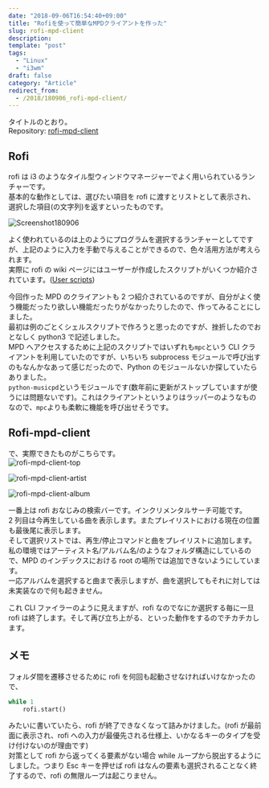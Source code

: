```yaml
---
date: "2018-09-06T16:54:40+09:00"
title: "Rofiを使って簡単なMPDクライアントを作った"
slug: rofi-mpd-client
description:
template: "post"
tags:
  - "Linux"
  - "i3wm"
draft: false
category: "Article"
redirect_from:
  - /2018/180906_rofi-mpd-client/
---
```


タイトルのとおり。  
Repository: [rofi-mpd-client](https://github.com/tonooo71/rofi-mpd-client)

## Rofi

rofi は i3 のようなタイル型ウィンドウマネージャーでよく用いられているランチャーです。  
基本的な動作としては、選びたい項目を rofi に渡すとリストとして表示され、選択した項目(の文字列)を返すといったものです。

![Screenshot180906](/media/2018-09-06-screenshot180906.jpg)

よく使われているのは上のようにプログラムを選択するランチャーとしてですが、上記のように入力を手動で与えることができるので、色々活用方法が考えられます。  
実際に rofi の wiki ページにはユーザーが作成したスクリプトがいくつか紹介されています。([User scripts](https://github.com/DaveDavenport/rofi/wiki/User-scripts))

今回作った MPD のクライアントも 2 つ紹介されているのですが、自分がよく使う機能だったり欲しい機能だったりがなかったりしたので、作ってみることにしました。  
最初は例のごとくシェルスクリプトで作ろうと思ったのですが、挫折したのでおとなしく python3 で記述しました。  
MPD へアクセスするために上記のスクリプトではいずれも`mpc`という CLI クライアントを利用していたのですが、いちいち subprocess モジュールで呼び出すのもなんかなあって感じだったので、Python のモジュールないか探していたらありました。  
`python-musicpd`というモジュールです(数年前に更新がストップしていますが使うには問題ないです)。これはクライアントというよりはラッパーのようなものなので、`mpc`よりも柔軟に機能を呼び出せそうです。

## Rofi-mpd-client

で、実際できたものがこちらです。  
![rofi-mpd-client-top](/media/2018-09-06-rofi-mpd0.jpg)

![rofi-mpd-client-artist](/media/2018-09-06-rofi-mpd2.jpg)

![rofi-mpd-client-album](/media/2018-09-06-rofi-mpd2.jpg)

一番上は rofi おなじみの検索バーです。インクリメンタルサーチ可能です。  
2 列目は今再生している曲を表示します。またプレイリストにおける現在の位置も最後尾に表示します。  
そして選択リストでは、再生/停止コマンドと曲をプレイリストに追加します。私の環境ではアーティスト名/アルバム名/のようなフォルダ構造にしているので、MPD のインデックスにおける root の場所では追加できないようにしています。  
一応アルバムを選択すると曲まで表示しますが、曲を選択してもそれに対しては未実装なので何も起きません。

これ CLI ファイラーのように見えますが、rofi なのでなにか選択する毎に一旦 rofi は終了します。そして再び立ち上がる、といった動作をするのでチカチカします。

## メモ

フォルダ間を遷移させるために rofi を何回も起動させなければいけなかったので、

```python
while 1
    rofi.start()
```

みたいに書いていたら、rofi が終了できなくなって詰みかけました。(rofi が最前面に表示され、rofi への入力が最優先される仕様上、いかなるキーのタイプを受け付けないのが理由です)  
対策として rofi から返ってくる要素がない場合 while ループから脱出するようにしました。つまり Esc キーを押せば rofi はなんの要素も選択されることなく終了するので、rofi の無限ループは起こりません。
